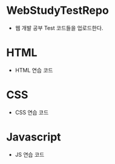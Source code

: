 # WebStudyTestRepo
* 웹 개발 공부 Test 코드들을 업로드한다.

# HTML 
* HTML 연습 코드

# CSS
* CSS 연습 코드

# Javascript
* JS 연습 코드
